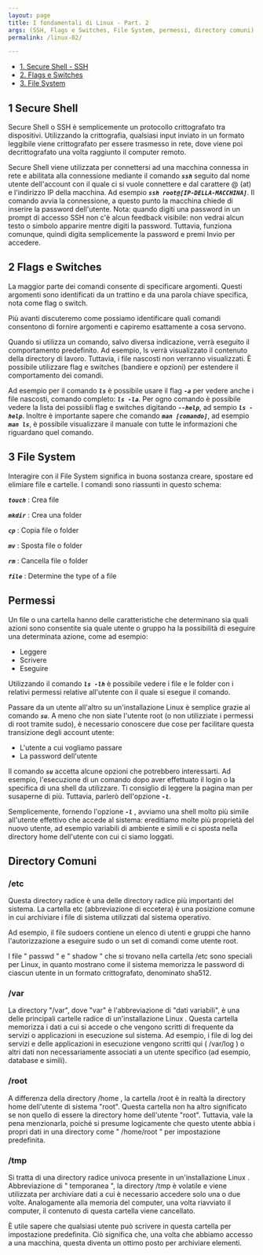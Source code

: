 ```yaml
---
layout: page
title: I fondamentali di Linux - Part. 2
args: (SSH, Flags e Switches, File System, permessi, directory comuni)
permalink: /linux-02/

---
```

- [1. Secure Shell - SSH](#1-secure-shell)
- [2. Flags e Switches](#2-flags-e-switches)
- [3. File System](#3-file-system)

## 1 Secure Shell

Secure Shell o SSH è semplicemente un protocollo crittografato tra dispositivi. Utilizzando la crittografia, qualsiasi input inviato in un formato leggibile viene crittografato per essere trasmesso in rete, dove viene poi decrittografato una volta raggiunto il computer remoto.

Secure Shell viene utilizzata per connettersi ad una macchina connessa in rete e abilitata alla connessione mediante il comando ***`ssh`*** seguito dal nome utente dell'account con il quale ci si vuole connettere e dal carattere @ (at) e l'indirizzo IP della macchina. Ad esempio ***`ssh root@[IP-DELLA-MACCHINA]`***. Il comando avvia la connessione, a questo punto la macchina chiede di inserire la password dell'utente. Nota: quando digiti una password in un prompt di accesso SSH non c'è alcun feedback visibile: non vedrai alcun testo o simbolo apparire mentre digiti la password. Tuttavia, funziona comunque, quindi digita semplicemente la password e premi Invio per accedere.

## 2 Flags e Switches

La maggior parte dei comandi consente di specificare argomenti. Questi argomenti sono identificati da un trattino e da una parola chiave specifica, nota come flag o switch.

Più avanti discuteremo come possiamo identificare quali comandi consentono di fornire argomenti e capiremo esattamente a cosa servono.

Quando si utilizza un comando, salvo diversa indicazione, verrà eseguito il comportamento predefinito. Ad esempio,  ls verrà visualizzato il contenuto della directory di lavoro. Tuttavia, i file nascosti non verranno visualizzati. È possibile utilizzare flag e switches (bandiere e opzioni) per estendere il comportamento dei comandi.

Ad esempio per il comando ***`ls`*** è possibile usare il flag ***`-a`*** per vedere anche i file nascosti, comando completo: ***`ls -la`***. Per ogno comando è possibile vedere la lista dei possiibli flag e switches digitando ***`--help`***, ad sempio ***`ls -help`***. Inoltre è importante sapere che comando ***`man [comando]`***, ad esempio ***`man ls`***, è possibile visualizzare il manuale con tutte le informazioni che riguardano quel comando.

## 3 File System

Interagire con il File System significa in buona sostanza creare, spostare ed elimiare file e cartelle.
I comandi sono riassunti in questo schema:

***`touch`***	:	Crea file

***`mkdir`***	: Crea una folder

***`cp`***	:	Copia file o folder

***`mv`***	:	Sposta file o folder

***`rm`***	:	Cancella file o folder

***`file`***	:	Determine the type of a file

## Permessi
Un file o una cartella hanno delle caratteristiche che determinano sia quali azioni sono consentite sia quale utente o gruppo ha la possibilità di eseguire una determinata azione, come ad esempio:
- Leggere
- Scrivere
- Eseguire

Utilizzando il comando ***`ls -lh`*** è possibile vedere i file e le folder con i relativi permessi relative all'utente con il quale si esegue il comando.

Passare da un utente all'altro su un'installazione Linux è semplice grazie al comando ***`su`***. A meno che non siate l'utente root (o non utilizziate i permessi di root tramite sudo), è necessario conoscere due cose per facilitare questa transizione degli account utente:

- L'utente a cui vogliamo passare
- La password dell'utente

Il comando ***`su`*** accetta alcune opzioni che potrebbero interessarti. Ad esempio, l'esecuzione di un comando dopo aver effettuato il login o la specifica di una shell da utilizzare.  Ti consiglio di leggere la pagina man per susaperne di più. Tuttavia, parlerò dell'opzione ***`-l`***.

Semplicemente, fornendo l'opzione ***`-l`*** , avviamo una shell molto più simile all'utente effettivo che accede al sistema: ereditiamo molte più proprietà del nuovo utente, ad esempio variabili di ambiente e simili e ci sposta nella directory home dell'utente con cui ci siamo loggati.

## Directory Comuni

### /etc

Questa directory radice è una delle directory radice più importanti del sistema. La cartella etc (abbreviazione di eccetera) è una posizione comune in cui archiviare i file di sistema utilizzati dal sistema operativo. 

Ad esempio, il file sudoers contiene un elenco di utenti e gruppi che hanno l'autorizzazione a eseguire sudo o un set di comandi come utente root.

I file " passwd " e " shadow " che si trovano nella cartella /etc sono speciali per Linux, in quanto mostrano come il sistema memorizza le password di ciascun utente in un formato crittografato, denominato sha512.

### /var

La directory "/var", dove "var" è l'abbreviazione di "dati variabili", è una delle principali cartelle radice di un'installazione Linux . Questa cartella memorizza i dati a cui si accede o che vengono scritti di frequente da servizi o applicazioni in esecuzione sul sistema. Ad esempio, i file di log dei servizi e delle applicazioni in esecuzione vengono scritti qui ( /var/log ) o altri dati non necessariamente associati a un utente specifico (ad esempio, database e simili).

### /root

A differenza della directory /home , la cartella /root  è in realtà la directory home dell'utente di sistema "root". Questa cartella non ha altro significato se non quello di essere la directory home dell'utente "root". Tuttavia, vale la pena menzionarla, poiché si presume logicamente che questo utente abbia i propri dati in una directory come " /home/root " per impostazione predefinita.  

### /tmp

Si tratta di una directory radice univoca presente in un'installazione Linux . Abbreviazione di " temporanea ", la directory /tmp è volatile e viene utilizzata per archiviare dati a cui è necessario accedere solo una o due volte. Analogamente alla memoria del computer, una volta riavviato il computer, il contenuto di questa cartella viene cancellato.

È utile sapere che qualsiasi utente può scrivere in questa cartella per impostazione predefinita. Ciò significa che, una volta che abbiamo accesso a una macchina, questa diventa un ottimo posto per archiviare elementi.